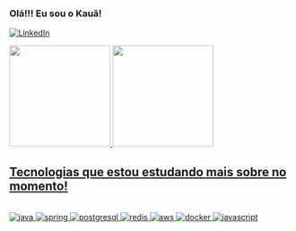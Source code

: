 ### Olá!!! Eu sou o Kauã!

[![LinkedIn](https://img.shields.io/badge/LinkedIn-0077B5?style=for-the-badge&logo=linkedin&logoColor=white)](https://www.linkedin.com/in/kaua-pereira/)

<div>
<a href="https://github.com/Kaua3045">
<img height="180em" src="https://github-readme-stats.vercel.app/api?username=Kaua3045&show_icons=true&theme=great-gatsby"/>
<img height="180em" src="https://github-readme-stats.vercel.app/api/top-langs/?username=Kaua3045&theme=blue-green"/>
</div>

## Tecnologias que estou estudando mais sobre no momento!

<div style="display: inline_block"></br>
<img aling="center" alt="java" src="https://img.shields.io/badge/java-%23ED8B00.svg?style=for-the-badge&logo=openjdk&logoColor=white" />
<img aling="center" alt="spring" src="https://img.shields.io/badge/spring-%236DB33F.svg?style=for-the-badge&logo=spring&logoColor=white" />
<img aling="center" alt="postgresql" src="https://img.shields.io/badge/postgres-%23316192.svg?style=for-the-badge&logo=postgresql&logoColor=white" />
<img aling="center" alt="redis" src="https://img.shields.io/badge/redis-%23DD0031.svg?style=for-the-badge&logo=redis&logoColor=white" />
<img aling="center" alt="aws" src="https://img.shields.io/badge/AWS-%23FF9900.svg?style=for-the-badge&logo=amazon-aws&logoColor=white" />
<img aling="center" alt="docker" src="https://img.shields.io/badge/docker-%230db7ed.svg?style=for-the-badge&logo=docker&logoColor=white" />
<img aling="center" alt="javascript" src="https://img.shields.io/badge/javascript-%23323330.svg?style=for-the-badge&logo=javascript&logoColor=%23F7DF1E" />
</div><br/>